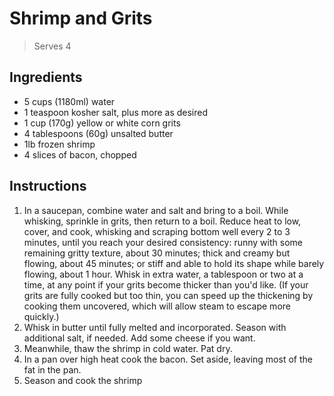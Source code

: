 # Shrimp and Grits

> Serves 4

## Ingredients

* 5 cups (1180ml) water
* 1 teaspoon kosher salt, plus more as desired
* 1 cup (170g) yellow or white corn grits
* 4 tablespoons (60g) unsalted butter
* 1lb frozen shrimp
* 4 slices of bacon, chopped

## Instructions

1. In a saucepan, combine water and salt and bring to a boil. While whisking, sprinkle in grits, then return to a boil. Reduce heat to low, cover, and cook, whisking and scraping bottom well every 2 to 3 minutes, until you reach your desired consistency: runny with some remaining gritty texture, about 30 minutes; thick and creamy but flowing, about 45 minutes; or stiff and able to hold its shape while barely flowing, about 1 hour. Whisk in extra water, a tablespoon or two at a time, at any point if your grits become thicker than you'd like. (If your grits are fully cooked but too thin, you can speed up the thickening by cooking them uncovered, which will allow steam to escape more quickly.)
1. Whisk in butter until fully melted and incorporated. Season with additional salt, if needed. Add some cheese if you want.
1. Meanwhile, thaw the shrimp in cold water. Pat dry.
1. In a pan over high heat cook the bacon. Set aside, leaving most of the fat in the pan.
1. Season and cook the shrimp 
